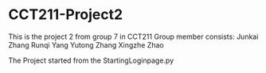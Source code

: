 # CCT211-Project2
This is the project 2 from group 7 in CCT211
Group member consists:
Junkai Zhang
Runqi Yang
Yutong Zhang
Xingzhe Zhao

The Project started from the StartingLoginpage.py 
